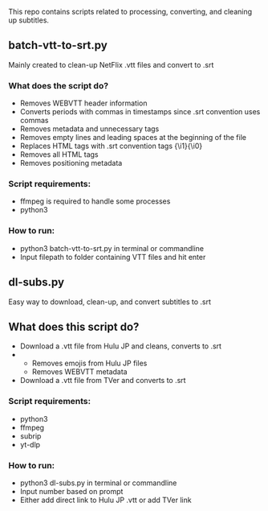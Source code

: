 This repo contains scripts related to processing, converting, and cleaning up subtitles.

## batch-vtt-to-srt.py
Mainly created to clean-up NetFlix .vtt files and convert to .srt

### What does the script do?
- Removes WEBVTT header information
- Converts periods with commas in timestamps since .srt convention uses commas
- Removes metadata and unnecessary tags
- Removes empty lines and leading spaces at the beginning of the file
- Replaces HTML <i></i> tags with .srt convention tags {\i1}{\i0}
- Removes all HTML tags
- Removes positioning metadata

### Script requirements:
- ffmpeg is required to handle some processes
- python3

### How to run:
- python3 batch-vtt-to-srt.py in terminal or commandline
- Input filepath to folder containing VTT files and hit enter

## dl-subs.py
Easy way to download, clean-up, and convert subtitles to .srt

## What does this script do?
- Download a .vtt file from Hulu JP and cleans, converts to .srt
- - Removes emojis from Hulu JP files
  - Removes WEBVTT metadata 
- Download a .vtt file from TVer and converts to .srt

### Script requirements:
- python3
- ffmpeg
- subrip
- yt-dlp

### How to run:
- python3 dl-subs.py in terminal or commandline
- Input number based on prompt
- Either add direct link to Hulu JP .vtt or add TVer link
